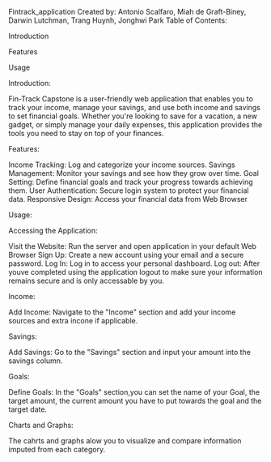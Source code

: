 Fintrack_application
Created by: Antonio Scalfaro, Miah de Graft-Biney, Darwin Lutchman, Trang Huynh, Jonghwi Park
Table of Contents:

Introduction

Features

Usage

Introduction:

Fin-Track Capstone is a user-friendly web application that enables you to track your income, manage your savings, and use both income and savings to set financial goals. Whether you're looking to save for a vacation, a new gadget, or simply manage your daily expenses, this application provides the tools you need to stay on top of your finances.

Features:

Income Tracking: Log and categorize your income sources. Savings Management: Monitor your savings and see how they grow over time. Goal Setting: Define financial goals and track your progress towards achieving them. User Authentication: Secure login system to protect your financial data. Responsive Design: Access your financial data from Web Browser

Usage:

Accessing the Application:

Visit the Website: Run the server and open application in your default Web Browser Sign Up: Create a new account using your email and a secure password. Log In: Log in to access your personal dashboard. Log out: After youve completed using the application logout to make sure your information remains secure and is only accessable by you.

Income:

Add Income: Navigate to the "Income" section and add your income sources and extra incone if applicable.

Savings:

Add Savings: Go to the "Savings" section and input your amount into the savings column.

Goals:

Define Goals: In the "Goals" section,you can set the name of your Goal, the target amount, the current amount you have to put towards the goal and the target date.

Charts and Graphs:

The cahrts and graphs alow you to visualize and compare information imputed from each category.
